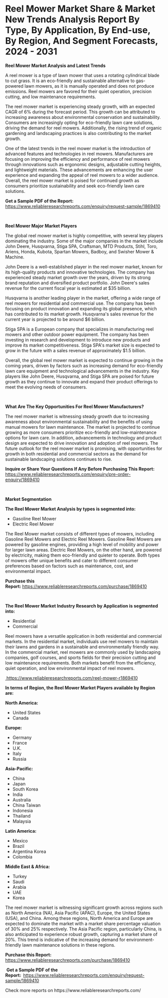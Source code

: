 <p><h1>Reel Mower Market Share & Market New Trends Analysis Report By Type, By Application, By End-use, By Region, And Segment Forecasts, 2024 - 2031</h1></p><p><strong>Reel Mower Market Analysis and Latest Trends</strong></p>
<p><p>A reel mower is a type of lawn mower that uses a rotating cylindrical blade to cut grass. It is an eco-friendly and sustainable alternative to gas-powered lawn mowers, as it is manually operated and does not produce emissions. Reel mowers are favored for their quiet operation, precision cutting, and low maintenance requirements.</p><p>The reel mower market is experiencing steady growth, with an expected CAGR of 6% during the forecast period. This growth can be attributed to increasing awareness about environmental conservation and sustainability. Consumers are increasingly opting for eco-friendly lawn care solutions, driving the demand for reel mowers. Additionally, the rising trend of organic gardening and landscaping practices is also contributing to the market growth.</p><p>One of the latest trends in the reel mower market is the introduction of advanced features and technologies in reel mowers. Manufacturers are focusing on improving the efficiency and performance of reel mowers through innovations such as ergonomic designs, adjustable cutting heights, and lightweight materials. These advancements are enhancing the user experience and expanding the appeal of reel mowers to a wider audience. Overall, the reel mower market is poised for continued growth as consumers prioritize sustainability and seek eco-friendly lawn care solutions.</p></p>
<p><strong>Get a Sample PDF of the Report:&nbsp;</strong> <a href="https://www.reliableresearchreports.com/enquiry/request-sample/1869410">https://www.reliableresearchreports.com/enquiry/request-sample/1869410</a></p>
<p>&nbsp;</p>
<p><strong>Reel Mower Major Market Players</strong></p>
<p><p>The global reel mower market is highly competitive, with several key players dominating the industry. Some of the major companies in the market include John Deere, Husqvarna, Stiga SPA, Craftsman, MTD Products, Stihl, Toro, Ariens, Honda, Kubota, Spartan Mowers, Badboy, and Swisher Mower & Machine.</p><p>John Deere is a well-established player in the reel mower market, known for its high-quality products and innovative technologies. The company has experienced steady market growth over the years, driven by its strong brand reputation and diversified product portfolio. John Deere's sales revenue for the current fiscal year is estimated at $35 billion.</p><p>Husqvarna is another leading player in the market, offering a wide range of reel mowers for residential and commercial use. The company has been focusing on product innovation and expanding its global presence, which has contributed to its market growth. Husqvarna's sales revenue for the current year is projected to be around $6 billion.</p><p>Stiga SPA is a European company that specializes in manufacturing reel mowers and other outdoor power equipment. The company has been investing in research and development to introduce new products and improve its market competitiveness. Stiga SPA's market size is expected to grow in the future with a sales revenue of approximately $1.5 billion.</p><p>Overall, the global reel mower market is expected to continue growing in the coming years, driven by factors such as increasing demand for eco-friendly lawn care equipment and technological advancements in the industry. Key players like John Deere, Husqvarna, and Stiga SPA are poised for future growth as they continue to innovate and expand their product offerings to meet the evolving needs of consumers.</p></p>
<p>&nbsp;</p>
<p><strong>What Are The Key Opportunities For Reel Mower Manufacturers?</strong></p>
<p><p>The reel mower market is witnessing steady growth due to increasing awareness about environmental sustainability and the benefits of using manual mowers for lawn maintenance. The market is projected to continue growing as more consumers prioritize eco-friendly and low-maintenance options for lawn care. In addition, advancements in technology and product design are expected to drive innovation and adoption of reel mowers. The future outlook for the reel mower market is promising, with opportunities for growth in both residential and commercial sectors as the demand for sustainable landscaping solutions continues to rise.</p></p>
<p><strong>Inquire or Share Your Questions If Any Before Purchasing This Report:</strong> <a href="https://www.reliableresearchreports.com/enquiry/pre-order-enquiry/1869410">https://www.reliableresearchreports.com/enquiry/pre-order-enquiry/1869410</a></p>
<p>&nbsp;</p>
<p><strong>Market Segmentation</strong></p>
<p><strong>The Reel Mower Market Analysis by types is segmented into:</strong></p>
<p><ul><li>Gasoline Reel Mower</li><li>Electric Reel Mower</li></ul></p>
<p><p>The Reel Mower market consists of different types of mowers, including Gasoline Reel Mowers and Electric Reel Mowers. Gasoline Reel Mowers are powered by gasoline engines, providing a high level of mobility and power for larger lawn areas. Electric Reel Mowers, on the other hand, are powered by electricity, making them eco-friendly and quieter to operate. Both types of mowers offer unique benefits and cater to different consumer preferences based on factors such as maintenance, cost, and environmental impact.</p></p>
<p><strong>Purchase this Report:&nbsp;</strong><a href="https://www.reliableresearchreports.com/purchase/1869410">https://www.reliableresearchreports.com/purchase/1869410</a></p>
<p>&nbsp;</p>
<p><strong>The Reel Mower Market Industry Research by Application is segmented into:</strong></p>
<p><ul><li>Residential</li><li>Commercial</li></ul></p>
<p><p>Reel mowers have a versatile application in both residential and commercial markets. In the residential market, individuals use reel mowers to maintain their lawns and gardens in a sustainable and environmentally friendly way. In the commercial market, reel mowers are commonly used by landscaping companies, golf courses, and sports fields for their precision cutting and low maintenance requirements. Both markets benefit from the efficiency, quiet operation, and low environmental impact of reel mowers.</p></p>
<p><a href="https://www.reliableresearchreports.com/reel-mower-r1869410">&nbsp;https://www.reliableresearchreports.com/reel-mower-r1869410</a></p>
<p><strong>In terms of Region, the Reel Mower Market Players available by Region are:</strong></p>
<p>
    <p> <strong> North America: </strong>
        <ul>
            <li>United States</li>
            <li>Canada</li>
        </ul>
        </p> 
    <p> <strong> Europe: </strong>
        <ul>
            <li>Germany</li>
            <li>France</li>
            <li>U.K.</li>
            <li>Italy</li>
            <li>Russia</li>
        </ul>
        </p> 
    <p> <strong> Asia-Pacific: </strong>
        <ul>
            <li>China</li>
            <li>Japan</li>
            <li>South Korea</li>
            <li>India</li>
            <li>Australia</li>
            <li>China Taiwan</li>
            <li>Indonesia</li>
            <li>Thailand</li>
            <li>Malaysia</li>
        </ul>
        </p> 
    <p> <strong> Latin America: </strong>
        <ul>
            <li>Mexico</li>
            <li>Brazil</li>
            <li>Argentina Korea</li>
            <li>Colombia</li>
        </ul>
        </p> 
    <p> <strong> Middle East & Africa: </strong>
        <ul>
            <li>Turkey</li>
            <li>Saudi</li>
            <li>Arabia</li>
            <li>UAE</li>
            <li>Korea</li>
        </ul>
    </p>
    </p>
<p><p>The reel mower market is witnessing significant growth across regions such as North America (NA), Asia Pacific (APAC), Europe, the United States (USA), and China. Among these regions, North America and Europe are expected to dominate the market with a market share percentage valuation of 30% and 25% respectively. The Asia Pacific region, particularly China, is also anticipated to experience robust growth, capturing a market share of 20%. This trend is indicative of the increasing demand for environment-friendly lawn maintenance solutions in these regions.</p></p>
<p><strong>Purchase this Report: </strong><a href="https://www.reliableresearchreports.com/purchase/1869410">https://www.reliableresearchreports.com/purchase/1869410</a></p>
<p>&nbsp;<strong>Get a Sample PDF of the Report:&nbsp;&nbsp;</strong><a href="https://www.reliableresearchreports.com/enquiry/request-sample/1869410">https://www.reliableresearchreports.com/enquiry/request-sample/1869410</a></p>
<p><strong></strong></p>
<p>Check more reports on https://www.reliableresearchreports.com/</p>